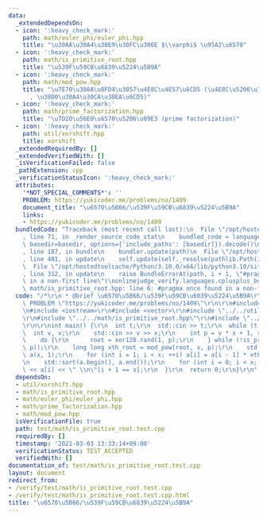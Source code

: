 ```yaml
---
data:
  _extendedDependsOn:
  - icon: ':heavy_check_mark:'
    path: math/euler_phi/euler_phi.hpp
    title: "\u30AA\u30A4\u30E9\u30FC\u306E $\\varphi$ \u95A2\u6570"
  - icon: ':heavy_check_mark:'
    path: math/is_primitive_root.hpp
    title: "\u539F\u59CB\u6839\u5224\u5B9A"
  - icon: ':heavy_check_mark:'
    path: math/mod_pow.hpp
    title: "\u7E70\u308A\u8FD4\u3057\u4E8C\u4E57\u6CD5 (\u4E8C\u5206\u7D2F\u4E57\u6CD5\
      , \u30D0\u30A4\u30CA\u30EA\u6CD5)"
  - icon: ':heavy_check_mark:'
    path: math/prime_factorization.hpp
    title: "\u7D20\u56E0\u6570\u5206\u89E3 (prime factorization)"
  - icon: ':heavy_check_mark:'
    path: util/xorshift.hpp
    title: xorshift
  _extendedRequiredBy: []
  _extendedVerifiedWith: []
  _isVerificationFailed: false
  _pathExtension: cpp
  _verificationStatusIcon: ':heavy_check_mark:'
  attributes:
    '*NOT_SPECIAL_COMMENTS*': ''
    PROBLEM: https://yukicoder.me/problems/no/1409
    document_title: "\u6570\u5B66/\u539F\u59CB\u6839\u5224\u5B9A"
    links:
    - https://yukicoder.me/problems/no/1409
  bundledCode: "Traceback (most recent call last):\n  File \"/opt/hostedtoolcache/Python/3.10.0/x64/lib/python3.10/site-packages/onlinejudge_verify/documentation/build.py\"\
    , line 71, in _render_source_code_stat\n    bundled_code = language.bundle(stat.path,\
    \ basedir=basedir, options={'include_paths': [basedir]}).decode()\n  File \"/opt/hostedtoolcache/Python/3.10.0/x64/lib/python3.10/site-packages/onlinejudge_verify/languages/cplusplus.py\"\
    , line 187, in bundle\n    bundler.update(path)\n  File \"/opt/hostedtoolcache/Python/3.10.0/x64/lib/python3.10/site-packages/onlinejudge_verify/languages/cplusplus_bundle.py\"\
    , line 401, in update\n    self.update(self._resolve(pathlib.Path(included), included_from=path))\n\
    \  File \"/opt/hostedtoolcache/Python/3.10.0/x64/lib/python3.10/site-packages/onlinejudge_verify/languages/cplusplus_bundle.py\"\
    , line 312, in update\n    raise BundleErrorAt(path, i + 1, \"#pragma once found\
    \ in a non-first line\")\nonlinejudge_verify.languages.cplusplus_bundle.BundleErrorAt:\
    \ math/is_primitive_root.hpp: line 6: #pragma once found in a non-first line\n"
  code: "/*\r\n * @brief \u6570\u5B66/\u539F\u59CB\u6839\u5224\u5B9A\r\n */\r\n#define\
    \ PROBLEM \"https://yukicoder.me/problems/no/1409\"\r\n\r\n#include <algorithm>\r\
    \n#include <iostream>\r\n#include <vector>\r\n#include \"../../util/xorshift.hpp\"\
    \r\n#include \"../../math/is_primitive_root.hpp\"\r\n#include \"../../math/mod_pow.hpp\"\
    \r\n\r\nint main() {\r\n  int t;\r\n  std::cin >> t;\r\n  while (t--) {\r\n  \
    \  int v, x;\r\n    std::cin >> v >> x;\r\n    int p = v * x + 1, root = 0;\r\n\
    \    do {\r\n      root = xor128.rand(1, p);\r\n    } while (!is_primitive_root(root,\
    \ p));\r\n    long long xth_root = mod_pow(root, v, p);\r\n    std::vector<int>\
    \ a(x, 1);\r\n    for (int i = 1; i < x; ++i) a[i] = a[i - 1] * xth_root % p;\r\
    \n    std::sort(a.begin(), a.end());\r\n    for (int i = 0; i < x; ++i) std::cout\
    \ << a[i] << \" \\n\"[i + 1 == x];\r\n  }\r\n  return 0;\r\n}\r\n"
  dependsOn:
  - util/xorshift.hpp
  - math/is_primitive_root.hpp
  - math/euler_phi/euler_phi.hpp
  - math/prime_factorization.hpp
  - math/mod_pow.hpp
  isVerificationFile: true
  path: test/math/is_primitive_root.test.cpp
  requiredBy: []
  timestamp: '2021-03-03 13:33:14+09:00'
  verificationStatus: TEST_ACCEPTED
  verifiedWith: []
documentation_of: test/math/is_primitive_root.test.cpp
layout: document
redirect_from:
- /verify/test/math/is_primitive_root.test.cpp
- /verify/test/math/is_primitive_root.test.cpp.html
title: "\u6570\u5B66/\u539F\u59CB\u6839\u5224\u5B9A"
---
```

